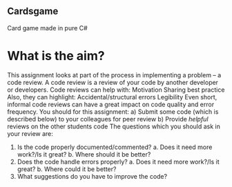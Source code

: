 ## Cardsgame
Card game made in pure C#

# What is the aim?
This assignment looks at part of the process in implementing a problem – a code
review.
A code review is a review of your code by another developer or developers. Code
reviews can help with:
Motivation
Sharing best practice
Also, they can highlight:
Accidental/structural errors
Legibility
Even short, informal code reviews can have a great impact on code quality and error
frequency.
You should for this assignment:
a) Submit some code (which is described below) to your colleagues for peer
review
b) Provide *helpful* reviews on the other students code
The questions which you should ask in your review are:
1) Is the code properly documented/commented?
a. Does it need more work?/Is it great?
b. Where should it be better?
2) Does the code handle errors properly?
a. Does it need more work?/Is it great?
b. Where could it be better?
3) What suggestions do you have to improve the code?
